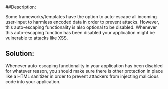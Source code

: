 ##Description:

Some frameworks/templates have the option to auto-escape all incoming user-input to harmless
encoded data in order to prevent attacks. However, this auto-escaping functionality is also
optional to be disabled. Whenever this auto-escaping function has been disabled your application
might be vulnerable to attacks like XSS.

## Solution:

Whenever auto-escaping functionality in your application has been disabled for whatever reason, you
should make sure there is other protection in place like a HTML sanitizer in order to
prevent attackers from injecting malicious code into your application.
